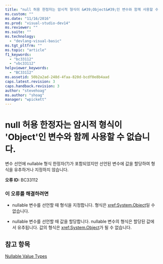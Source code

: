 ```yaml
---
title: "null 허용 한정자는 암시적 형식이 &#39;Object&#39;인 변수와 함께 사용할 수 없습니다. | Microsoft Docs"
ms.custom: ""
ms.date: "11/16/2016"
ms.prod: "visual-studio-dev14"
ms.reviewer: ""
ms.suite: ""
ms.technology: 
  - "devlang-visual-basic"
ms.tgt_pltfrm: ""
ms.topic: "article"
f1_keywords: 
  - "bc33112"
  - "vbc33112"
helpviewer_keywords: 
  - "BC33112"
ms.assetid: 50b2a2ad-248d-4faa-820d-bcdf0e8b4aad
caps.latest.revision: 3
caps.handback.revision: 3
author: "stevehoag"
ms.author: "shoag"
manager: "wpickett"
---
```

# null 허용 한정자는 암시적 형식이 &#39;Object&#39;인 변수와 함께 사용할 수 없습니다.
변수 선언에 nullable 형식 한정자\(?\)가 포함되었지만 선언된 변수에 값을 할당하여 형식을 유추하거나 지정하지 않습니다.  
  
 **오류 ID:** BC33112  
  
### 이 오류를 해결하려면  
  
-   nullable 변수를 선언할 때 형식을 지정합니다. 형식은 <xref:System.Object>일 수 없습니다.  
  
-   nullable 변수를 선언할 때 값을 할당합니다. nullable 변수의 형식은 할당된 값에서 유추됩니다. 값의 형식은 <xref:System.Object>가 될 수 없습니다.  
  
## 참고 항목  
 [Nullable Value Types](../Topic/Nullable%20Value%20Types%20\(Visual%20Basic\).md)